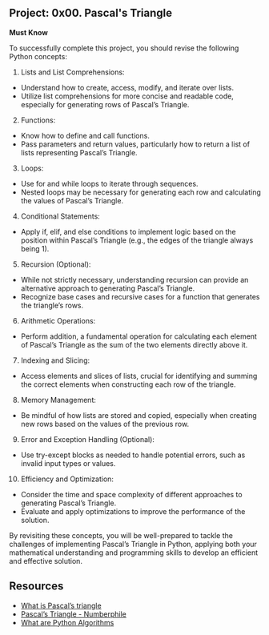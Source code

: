 ## __Project: 0x00. Pascal's Triangle__

__Must Know__

To successfully complete this project, you should revise the following Python concepts:

1. Lists and List Comprehensions:

- Understand how to create, access, modify, and iterate over lists.
- Utilize list comprehensions for more concise and readable code, especially for generating rows of Pascal’s Triangle.

2. Functions:

- Know how to define and call functions.
- Pass parameters and return values, particularly how to return a list of lists representing Pascal’s Triangle.

3. Loops:

- Use for and while loops to iterate through sequences.
- Nested loops may be necessary for generating each row and calculating the values of Pascal’s Triangle.

4. Conditional Statements:

- Apply if, elif, and else conditions to implement logic based on the position within Pascal’s Triangle (e.g., the edges of the triangle always being 1).

5. Recursion (Optional):

- While not strictly necessary, understanding recursion can provide an alternative approach to generating Pascal’s Triangle.
- Recognize base cases and recursive cases for a function that generates the triangle’s rows.

6. Arithmetic Operations:

- Perform addition, a fundamental operation for calculating each element of Pascal’s Triangle as the sum of the two elements directly above it.

7. Indexing and Slicing:

- Access elements and slices of lists, crucial for identifying and summing the correct elements when constructing each row of the triangle.

8. Memory Management:

- Be mindful of how lists are stored and copied, especially when creating new rows based on the values of the previous row.

9. Error and Exception Handling (Optional):

- Use try-except blocks as needed to handle potential errors, such as invalid input types or values.

10. Efficiency and Optimization:

- Consider the time and space complexity of different approaches to generating Pascal’s Triangle.
- Evaluate and apply optimizations to improve the performance of the solution.

By revisiting these concepts, you will be well-prepared to tackle the challenges of implementing Pascal’s Triangle in Python, applying both your mathematical understanding and programming skills to develop an efficient and effective solution.


## __Resources__

- [What is Pascal’s triangle](https://www.cuemath.com/algebra/pascals-triangle/)
- [Pascal’s Triangle - Numberphile](https://www.youtube.com/watch?v=0iMtlus-afo)
- [What are Python Algorithms](https://builtin.com/data-science/python-algorithms)

